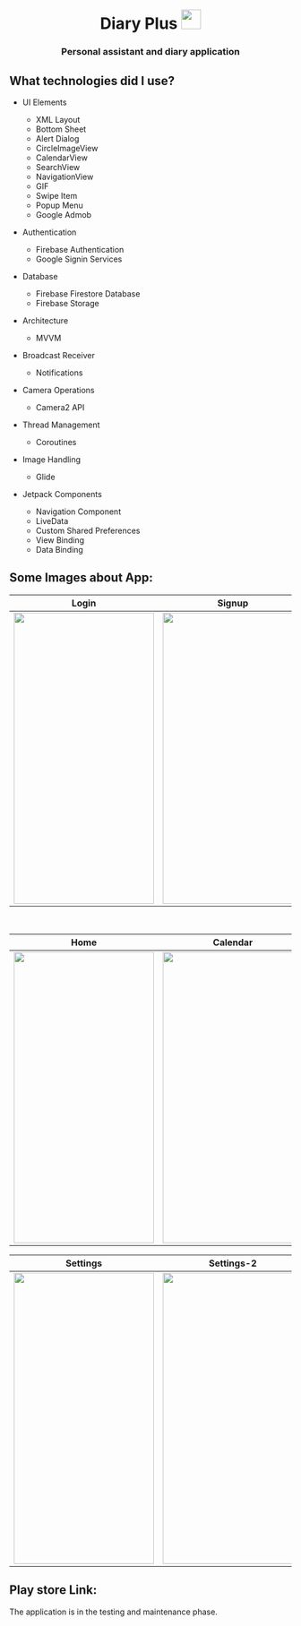 <h1 align="center">Diary Plus                          <img src="https://i.ibb.co/hydXd58/applicationlogo.png" width="35px" height="35px"> </h1>


<h3 align="center">Personal assistant and diary application</h3>

<h2 align="left">What technologies did I use?</h2>

- UI Elements
    - XML Layout
    - Bottom Sheet
    - Alert Dialog
    - CircleImageView
    - CalendarView
    - SearchView
    - NavigationView
    - GIF
    - Swipe Item
    - Popup Menu
    - Google Admob

- Authentication
    - Firebase Authentication
    - Google Signin Services

- Database
    - Firebase Firestore Database
    - Firebase Storage    
  
- Architecture
    - MVVM

- Broadcast Receiver
    - Notifications 

- Camera Operations
    - Camera2 API

- Thread Management
    - Coroutines    

- Image Handling
    - Glide

- Jetpack Components
    - Navigation Component
    - LiveData
    - Custom Shared Preferences
    - View Binding
    - Data Binding

<h2 align="left">Some Images about App:</h2>


| Login  | Signup | Add Diary |
| ----- | ------------ | ------------ |
|<img src="https://i.ibb.co/zHdzP3X/Login.jpg" width="250" height="520"/>|<img src="https://i.ibb.co/26B7Mkm/Signup.jpg" width="250" height="520"/>|<img src="https://i.ibb.co/YDSBhYd/Add-Diary.jpg" width="250" height="520"/>

</br>

| Home  | Calendar | Archive |
| ----- | ------------ | ------------ |
|<img src="https://i.ibb.co/KbpHsdJ/diaries.jpg" width="250" height="520"/>|<img src="https://i.ibb.co/cXG00D3/calendar.jpg" width="250" height="520"/>|<img src="https://i.ibb.co/Hn5Yn3R/archive.jpg" width="250" height="520"/>

| Settings  | Settings-2 | Account |
| ----- | ------------ | ------------ |
|<img src="https://i.ibb.co/XZ44pS3/settings1.jpg" width="250" height="520"/>|<img src="https://i.ibb.co/F4Hb0vs/settings2.jpg" width="250" height="520"/>|<img src="https://i.ibb.co/Lnh4Lcj/Account.jpg" width="250" height="520"/>



<h2 align="left">Play store Link:</h2>
The application is in the testing and maintenance phase.

